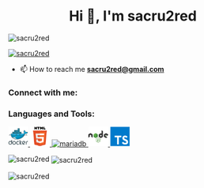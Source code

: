<h1 align="center">Hi 👋, I'm sacru2red</h1>
<p align="left"> <img src="https://komarev.com/ghpvc/?username=sacru2red&label=Profile%20views&color=0e75b6&style=flat" alt="sacru2red" /> </p>

<p align="left"> <a href="https://github.com/ryo-ma/github-profile-trophy"><img src="https://github-profile-trophy.vercel.app/?username=sacru2red" alt="sacru2red" /></a> </p>

- 📫 How to reach me **sacru2red@gmail.com**

<h3 align="left">Connect with me:</h3>
<p align="left">
</p>

<h3 align="left">Languages and Tools:</h3>
<p align="left"> <a href="https://www.docker.com/" target="_blank" rel="noreferrer"> <img src="https://raw.githubusercontent.com/devicons/devicon/master/icons/docker/docker-original-wordmark.svg" alt="docker" width="40" height="40"/> </a> <a href="https://www.w3.org/html/" target="_blank" rel="noreferrer"> <img src="https://raw.githubusercontent.com/devicons/devicon/master/icons/html5/html5-original-wordmark.svg" alt="html5" width="40" height="40"/> </a> <a href="https://mariadb.org/" target="_blank" rel="noreferrer"> <img src="https://www.vectorlogo.zone/logos/mariadb/mariadb-icon.svg" alt="mariadb" width="40" height="40"/> </a> <a href="https://nodejs.org" target="_blank" rel="noreferrer"> <img src="https://raw.githubusercontent.com/devicons/devicon/master/icons/nodejs/nodejs-original-wordmark.svg" alt="nodejs" width="40" height="40"/> </a> <a href="https://www.typescriptlang.org/" target="_blank" rel="noreferrer"> <img src="https://raw.githubusercontent.com/devicons/devicon/master/icons/typescript/typescript-original.svg" alt="typescript" width="40" height="40"/> </a> </p>

<p><img align="left" src="https://github-readme-stats.vercel.app/api/top-langs?username=sacru2red&show_icons=true&locale=en&layout=compact" alt="sacru2red" /></p>

<p>&nbsp;<img align="center" src="https://github-readme-stats.vercel.app/api?username=sacru2red&show_icons=true&locale=en" alt="sacru2red" /></p>

<p><img align="center" src="https://github-readme-streak-stats.herokuapp.com/?user=sacru2red&" alt="sacru2red" /></p>
